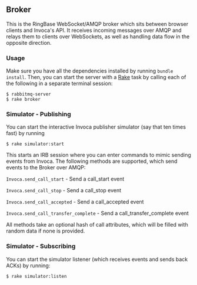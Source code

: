 ## Broker

This is the RingBase WebSocket/AMQP broker which sits between browser clients and Invoca's API.
It receives incoming messages over AMQP and relays them to clients over WebSockets, as well
as handling data flow in the opposite direction.

### Usage

Make sure you have all the dependencies installed by running `bundle install`. Then, you can start
the server with a [Rake](http://rake.rubyforge.org/) task by calling each of the following in a separate terminal session:

```
$ rabbitmq-server
$ rake broker
```

### Simulator - Publishing
You can start the interactive Invoca publisher simulator (say that ten times fast) by running

```
$ rake simulator:start
```

This starts an IRB session where you can enter commands to mimic sending events from Invoca.
The following methods are supported, which send events to the Broker over AMQP:

`Invoca.send_call_start` - Send a call_start event

`Invoca.send_call_stop` - Send a call_stop event

`Invoca.send_call_accepted` - Send a call_accepted event

`Invoca.send_call_transfer_complete` - Send a call_transfer_complete event

All methods take an optional hash of call attributes, which will be filled with random data if none is provided.


### Simulator - Subscribing
You can start the simulator listener (which receives events and sends back ACKs) by running:

```
$ rake simulator:listen
```
